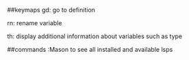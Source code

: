 



##keymaps
gd: go to definition

<leader> rn: rename variable

<leader> th: display additional information about variables such as type



##commands
:Mason to see all installed and available lsps
